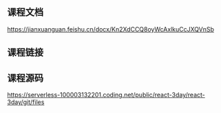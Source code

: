 ## 课程文档

https://jianxuanguan.feishu.cn/docx/Kn2XdCCQ8oyWcAxlkuCcJXQVnSb

## 课程链接

## 课程源码

https://serverless-100003132201.coding.net/public/react-3day/react-3day/git/files